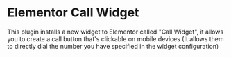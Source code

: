 # Elementor Call Widget

This plugin installs a new widget to Elementor called "Call Widget", it allows you to create a call button that's clickable on mobile devices (It allows them to directly dial the number you have specified in the widget configuration)
